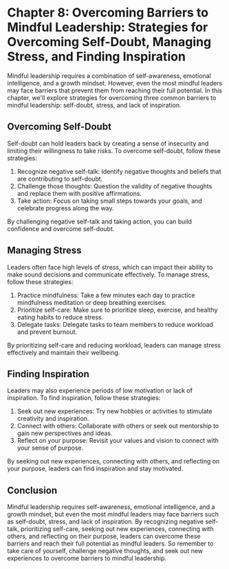 Chapter 8: Overcoming Barriers to Mindful Leadership: Strategies for Overcoming Self-Doubt, Managing Stress, and Finding Inspiration
====================================================================================================================================

Mindful leadership requires a combination of self-awareness, emotional intelligence, and a growth mindset. However, even the most mindful leaders may face barriers that prevent them from reaching their full potential. In this chapter, we'll explore strategies for overcoming three common barriers to mindful leadership: self-doubt, stress, and lack of inspiration.

Overcoming Self-Doubt
---------------------

Self-doubt can hold leaders back by creating a sense of insecurity and limiting their willingness to take risks. To overcome self-doubt, follow these strategies:

1. Recognize negative self-talk: Identify negative thoughts and beliefs that are contributing to self-doubt.
2. Challenge those thoughts: Question the validity of negative thoughts and replace them with positive affirmations.
3. Take action: Focus on taking small steps towards your goals, and celebrate progress along the way.

By challenging negative self-talk and taking action, you can build confidence and overcome self-doubt.

Managing Stress
---------------

Leaders often face high levels of stress, which can impact their ability to make sound decisions and communicate effectively. To manage stress, follow these strategies:

1. Practice mindfulness: Take a few minutes each day to practice mindfulness meditation or deep breathing exercises.
2. Prioritize self-care: Make sure to prioritize sleep, exercise, and healthy eating habits to reduce stress.
3. Delegate tasks: Delegate tasks to team members to reduce workload and prevent burnout.

By prioritizing self-care and reducing workload, leaders can manage stress effectively and maintain their wellbeing.

Finding Inspiration
-------------------

Leaders may also experience periods of low motivation or lack of inspiration. To find inspiration, follow these strategies:

1. Seek out new experiences: Try new hobbies or activities to stimulate creativity and inspiration.
2. Connect with others: Collaborate with others or seek out mentorship to gain new perspectives and ideas.
3. Reflect on your purpose: Revisit your values and vision to connect with your sense of purpose.

By seeking out new experiences, connecting with others, and reflecting on your purpose, leaders can find inspiration and stay motivated.

Conclusion
----------

Mindful leadership requires self-awareness, emotional intelligence, and a growth mindset, but even the most mindful leaders may face barriers such as self-doubt, stress, and lack of inspiration. By recognizing negative self-talk, prioritizing self-care, seeking out new experiences, connecting with others, and reflecting on their purpose, leaders can overcome these barriers and reach their full potential as mindful leaders. So remember to take care of yourself, challenge negative thoughts, and seek out new experiences to overcome barriers to mindful leadership.
